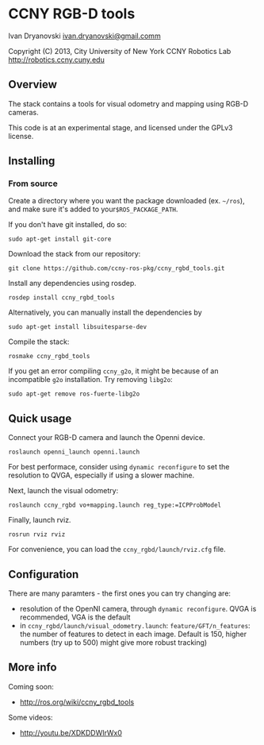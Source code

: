 CCNY RGB-D tools 
===================================

Ivan Dryanovski <ivan.dryanovski@gmail.comm>

Copyright (C) 2013, City University of New York
CCNY Robotics Lab <http://robotics.ccny.cuny.edu>
 
Overview
-----------------------------------

The stack contains a tools for visual odometry and mapping using RGB-D cameras. 

This code is at an experimental stage, and licensed under the GPLv3 license.

Installing
-----------------------------------

### From source ###

Create a directory where you want the package downloaded (ex. `~/ros`), 
and make sure it's added to your`$ROS_PACKAGE_PATH`.

If you don't have git installed, do so:

    sudo apt-get install git-core

Download the stack from our repository:

    git clone https://github.com/ccny-ros-pkg/ccny_rgbd_tools.git

Install any dependencies using rosdep.

    rosdep install ccny_rgbd_tools

Alternatively, you can manually install the dependencies by

    sudo apt-get install libsuitesparse-dev

Compile the stack:

    rosmake ccny_rgbd_tools

If you get an error compiling `ccny_g2o`, it might be because of an incompatible `g2o` installation. Try removing `libg2o`:
    
    sudo apt-get remove ros-fuerte-libg2o

Quick usage
-----------------------------------

Connect your RGB-D camera and launch the Openni device. 

    roslaunch openni_launch openni.launch 

For best performace, consider using `dynamic reconfigure` to set the 
resolution to QVGA, especially if using a slower machine.

Next, launch the visual odometry:

    roslaunch ccny_rgbd vo+mapping.launch reg_type:=ICPProbModel

Finally, launch rviz. 

    rosrun rviz rviz

For convenience, you can load the `ccny_rgbd/launch/rviz.cfg` file.

Configuration
----------------------------------

There are many paramters - the first ones you can try changing are:
 - resolution of the OpenNI camera, through `dynamic reconfigure`. 
   QVGA is recommended, VGA is the default
 - in `ccny_rgbd/launch/visual_odometry.launch`: `feature/GFT/n_features`: 
   the number of features to detect in each image. Default is 150, higher numbers
   (try up to 500) might give more robust tracking)

More info
-----------------------------------

Coming soon:

 - http://ros.org/wiki/ccny_rgbd_tools

Some videos:

 - http://youtu.be/XDKDDWIrWx0
